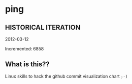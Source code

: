 # ping

## HISTORICAL ITERATION
2012-03-12

Incremented: 6858

## What is this?? 
Linux skills to hack the github commit visualization chart `;-)`
